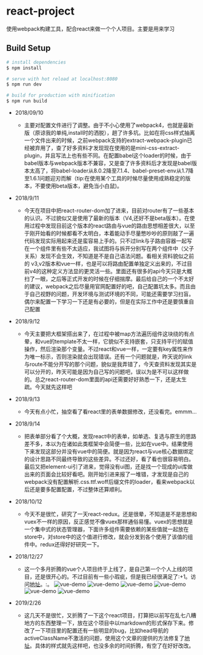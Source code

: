 # react-project
使用webpack构建工具，配合react来做一个个人项目。主要是用来学习


## Build Setup

``` bash
# install dependencies
$ npm install

# serve with hot reload at localhost:8080
$ npm run dev

# build for production with minification
$ npm run build

```


* 2018/09/10
    * 主要对配置文件进行了调整。由于不小心使用了webpack4，也就是最新版（原谅我的单纯,install时的洒脱），趟了许多坑。比如在将css样式抽离一个文件出来的时候，之前webpack支持的extract-webpack-plugin已经被弃用了，查了好多资料才发现现在使用的是mini-css-extract-plugin，并且写法上也有些不同。在配置babel这个loader的时候，由于babel版本与webpack版本不兼容，又是查了许多资料后才发现是babel版本太高了，将babel-loader从8.0.2降至7.1.4、babel-preset-env从1.7降至1.6.1问题迎刃而解（tip:在使用某个工具的时候尽量使用成熟稳定的版本，不要使用beta版本，避免当小白鼠)。

* 2018/9/11
    * 今天在项目中把react-router-dom加了进来，目前对router有了一些基本的认识。不过貌似又是使用了最新的版本（V4,还好不是beta版本）。在使用过程中发现目前这个版本的react路由与vue的路由思想相差很大，以至于刚开始看的时候都看不太明白，本着能动手尽量憋吵吵的原则敲了一遍代码发现实际用起来还是蛮容易上手的。只不过link与子路由容器一起写在一个组件里有些不太适应，我试图将<link>与<route>拆开分别写在两个组件中（父子关系）发现不会生效，不知道是不是自己语法问题。看相关资料貌似之前的 v3,v2版本和vue一样，也是可以将路由配置单独定义出来的，不过目前v4的这种定义方法显的更灵活一些。里面还有很多的api今天只是大概扫了一眼，之后等正式开发的时候在仔细揣摩。最后给自己的一个不太好的建议，webpack之后尽量用官网配置好的吧，自己配置坑太多。而且由于自己视野的问题，开发环境与测试环境的不同，可能还需要学习扫盲。偶尔来配置一下学习一下还是有必要的，但是在实际工作中还是要慎重自己配置

* 2018/9/12
    * 今天主要把大框架搭出来了，在过程中被map方法遍历组件这块绕的有点晕，和vue的template不太一样，它貌似不支持嵌套，只支持平行的赋值操作，然后渲染那个变量。不过react和vue一样，一定要有key属性来作为唯一标示，否则渲染就会出现错误。还有一个问题就是，昨天说的link与route不能分开写的那个问题，貌似是我弄错了，今天查资料发现其实是可以分开的，昨天可能是因为自己写的问题吧，误以为是不可以这样做的。总之react-router-dom里面的api还需要好好熟悉一下，还是太生疏。今天就先这样吧

* 2018/9/13
    * 今天有点小忙，抽空看了看react里的表单数据修改，还没看完。emmm...

* 2018/9/14
    * 把表单部分看了个大概，发现react中的表单，如单选、复选与原生的思路差不多，本以为在诸如此类框架中会简便一些，比如在vue中。结果使用下来发现这部分并没有vue中的简便。就是因为react与vue核心数据绑定的设计思路不同最终导致的这些差异。不过还好，看了看也很容易明白。最后又把element-ui引了进来，觉得没有ui图，还是找一个现成的ui库做出来的页面会比较好看吧。刚开始引进来报了一堆错，才发现是自己的webpack没有配置解析.css\.ttf\.woff后缀文件的loader，看来webpack以后还是要多配置配置，不过整体还算顺利。

* 2018/10/12
    * 今天不是很忙，研究了一天react-redux。还是很晕，不知道是不是思想和vuex不一样的原因，反正感觉不像vuex那样通俗易懂。vuex的思想就是一个集中式的状态管理器，下面许多组件需要依赖的某些值就一起放在store中，对store中的这个值进行修改，就会分发到各个使用了该值的组件中。redux还得好好研究一下。

* 2018/12/27
    * 这一个多月折腾的vue个人项目终于上线了，是自己第一个个人上线的项目，还是很开心的。不过目前有一些小瑕疵，但是我已经很满足了:+1。访问[地址](http://zhangluupup.top:3000/#/)。:。
    ![vue-demo](./src/static/img/vue-demo-index.png)
    ![vue-demo](./src/static/img/vue-demo-cart.png)
    ![vue-demo](./src/static/img/vue-demo-address.png)
    ![vue-demo](./src/static/img/vue-demo-addnewaddress.png)
    ![vue-demo](./src/static/img/vue-demo-orderconfirm.png)
    ![vue-demo](./src/static/img/vue-demo-ordersuccess.png)

* 2019/2/26
    * 这几天不是很忙，又折腾了一下这个react项目，打算把以前写在乱七八糟地方的东西整理一下，放在这个项目中以markdown的形式保存下来。修改了一下项目里的配置还有一些明显的bug，比如head导航的activeClassName不激活的问题，使用这个文章的提供的方法修复了[地址](https://www.cnblogs.com/wenruo/p/10321456.html)。具体的样式就先这样吧，也没多余的时间折腾，有空了在好好改改。